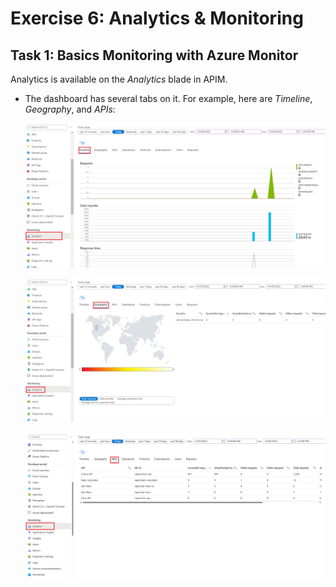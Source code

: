 # Exercise 6: Analytics & Monitoring 

## Task 1: Basics Monitoring with Azure Monitor

Analytics is available on the _Analytics_ blade in APIM.

- The dashboard has several tabs on it. For example, here are _Timeline_, _Geography_, and _APIs_:

  ![APIM Azure Monitor Analytics](../../assets/images/apim-azure-monitor-analytics-1.png)

  ![APIM Azure Monitor Analytics](../../assets/images/apim-azure-monitor-analytics-2.png)

  ![APIM Azure Monitor Analytics](../../assets/images/apim-azure-monitor-analytics-3.png)
